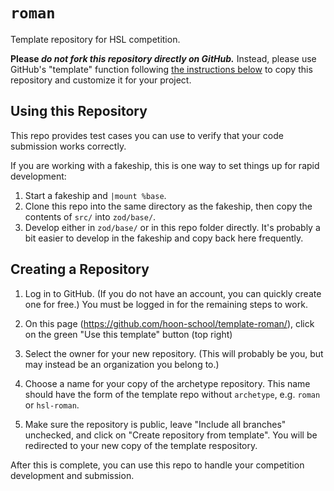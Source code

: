 # `roman`

Template repository for HSL competition.

**Please _do not fork this repository directly on GitHub._**  Instead, please use GitHub's "template" function following [the instructions below](#creating-a-repository) to copy this repository and customize it for your project.

## Using this Repository

This repo provides test cases you can use to verify that your code submission works correctly.

If you are working with a fakeship, this is one way to set things up for rapid development:

1. Start a fakeship and `|mount %base`.
2. Clone this repo into the same directory as the fakeship, then copy the contents of `src/` into `zod/base/`.
3. Develop either in `zod/base/` or in this repo folder directly.  It's probably a bit easier to develop in the fakeship and copy back here frequently.

## Creating a Repository

1.  Log in to GitHub.
    (If you do not have an account, you can quickly create one for free.)
    You must be logged in for the remaining steps to work.

2.  On this page (<https://github.com/hoon-school/template-roman/>),
    click on the green "Use this template" button (top right)

3.  Select the owner for your new repository.
    (This will probably be you, but may instead be an organization you belong to.)

4.  Choose a name for your copy of the archetype repository.
    This name should have the form of the template repo without `archetype`, e.g. `roman` or `hsl-roman`.

5.  Make sure the repository is public, leave "Include all branches" unchecked, and click
on "Create repository from template".
You will be redirected to your new copy of the template respository.

After this is complete, you can use this repo to handle your competition development and submission.
